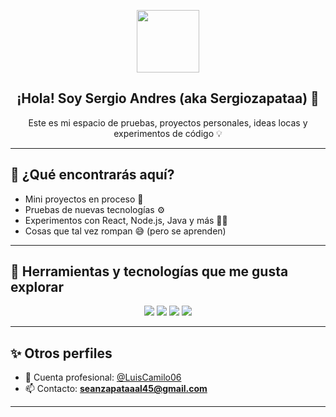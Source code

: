 <p align="center">
  <img src="https://media.giphy.com/media/hvRJCLFzcasrR4ia7z/giphy.gif" width="100"/>
</p>

<h2 align="center">¡Hola! Soy Sergio Andres (aka Sergiozapataa) 👾</h2>
<p align="center">Este es mi espacio de pruebas, proyectos personales, ideas locas y experimentos de código 💡</p>

---

## 🚀 ¿Qué encontrarás aquí?

- Mini proyectos en proceso 🧪  
- Pruebas de nuevas tecnologías ⚙️  
- Experimentos con React, Node.js, Java y más 👨‍💻  
- Cosas que tal vez rompan 😅 (pero se aprenden)

---

## 🧰 Herramientas y tecnologías que me gusta explorar

<p align="center">
  <img src="https://img.shields.io/badge/-React-61DAFB?style=flat&logo=react&logoColor=black" />
  <img src="https://img.shields.io/badge/-SpringBoot-6DB33F?style=flat&logo=spring-boot&logoColor=white" />
  <img src="https://img.shields.io/badge/-Node.js-339933?style=flat&logo=node.js&logoColor=white" />
  <img src="https://img.shields.io/badge/-MongoDB-47A248?style=flat&logo=mongodb&logoColor=white" />
</p>

---

## ✨ Otros perfiles

- 💼 Cuenta profesional: [@LuisCamilo06](https://github.com/LuisCamilo06)
- 📫 Contacto: **seanzapataaal45@gmail.com**

---
